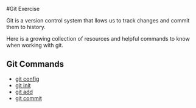#Git Exercise

Git is a version control system that llows us to track changes and commit them to history.

Here is a growing collection of resources and helpful commands to know when working with git.

## Git Commands

- [git config](./Config.md)
- [git init](./CreateInit.md)
- [git add](./Add.md)
- [git commit](./Commit.md)